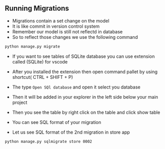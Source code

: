 ## Running Migrations

- Migrations contain a set change on the model
- It is like commit in version control system
- Remember our model is still not reflectd in database
- So to reflect those changes we use the following command

```bash
python manage.py migrate
```

- If you want to see tables of SQLite database you can use extension called (SQLite) for vscode

- After you installed the extension then open command pallet by using shortcut( CTRL + SHIFT + P)
- The type `Open SQl database` and open it select you database
- Then it will be added in your explorer in the left side below your main project

- Then you see the table by right click on the table and click show table

- You can see SQL format of your migration
- Let us see SQL format of the 2nd migration in store app 

```bash
python manage.py sqlmigrate store 0002
```